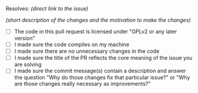 Resolves: *(direct link to the issue)*

*(short description of the changes and the motivation to make the changes)*

<!-- Use "x" to fill the checkboxes below like [x] -->

- [ ] The code in this pull request is licensed under "GPLv2 or any later version"
- [ ] I made sure the code compiles on my machine
- [ ] I made sure there are no unnecessary changes in the code
- [ ] I made sure the title of the PR reflects the core meaning of the issue you are solving
- [ ] I made sure the commit message(s) contain a description and answer the question "Why do those changes fix that particular issue?" or "Why are those changes really necessary as improvements?"
